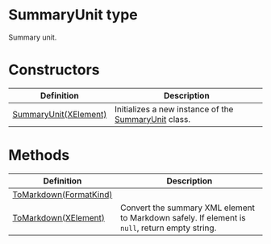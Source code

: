 <a name='T-Vsxmd-Units-SummaryUnit'></a>
# SummaryUnit type

Summary unit.

# Constructors

| Definition | Description |
|-|-|
| [SummaryUnit(XElement)](/Vsxmd.Units/SummaryUnit.md/#M-Vsxmd-Units-SummaryUnit-#ctor-System-Xml-Linq-XElement-) | Initializes a new instance of the [SummaryUnit](/Vsxmd.Units/SummaryUnit.md/#T-Vsxmd-Units-SummaryUnit) class. |

# Methods

| Definition | Description |
|-|-|
| [ToMarkdown(FormatKind)](/Vsxmd.Units/SummaryUnit.md/#M-Vsxmd-Units-SummaryUnit-ToMarkdown-Vsxmd-Units-FormatKind-) |  |
| [ToMarkdown(XElement)](/Vsxmd.Units/SummaryUnit.md/#M-Vsxmd-Units-SummaryUnit-ToMarkdown-System-Xml-Linq-XElement-) | Convert the summary XML element to Markdown safely. If element is `null`, return empty string. |
